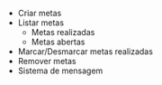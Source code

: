 - Criar metas
- Listar metas
  - Metas realizadas
  - Metas abertas
- Marcar/Desmarcar metas realizadas
- Remover metas
- Sistema de mensagem
